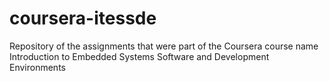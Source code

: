 # coursera-itessde
Repository of the assignments that were part of the Coursera course name Introduction to Embedded Systems Software and Development Environments
